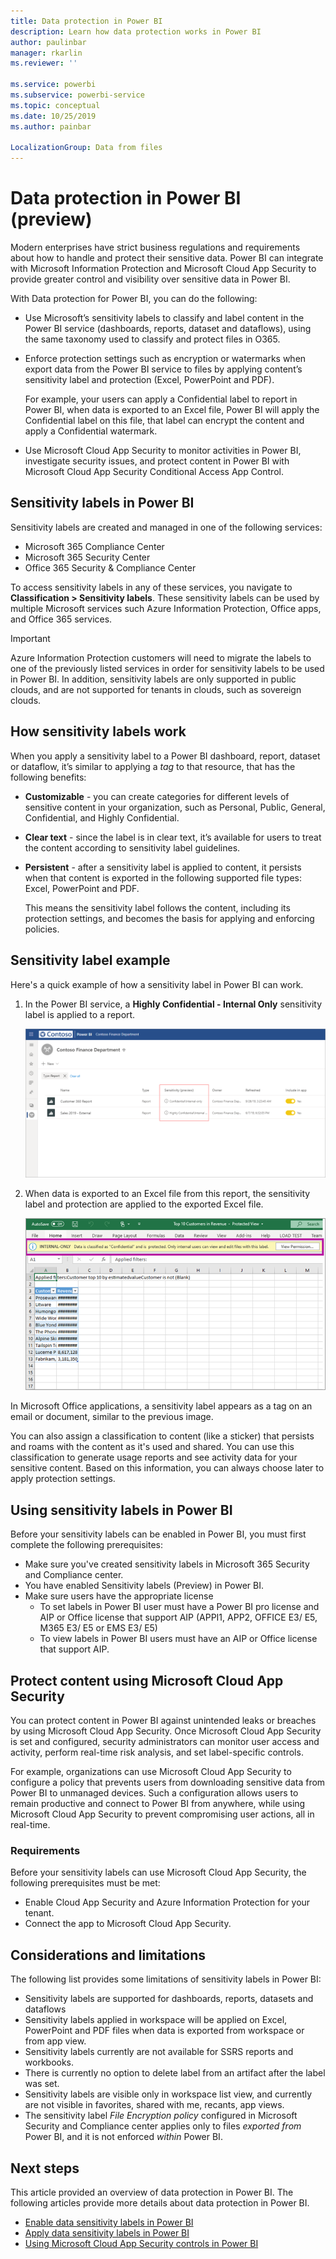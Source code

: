 ```yaml
---
title: Data protection in Power BI
description: Learn how data protection works in Power BI
author: paulinbar
manager: rkarlin
ms.reviewer: ''

ms.service: powerbi
ms.subservice: powerbi-service
ms.topic: conceptual
ms.date: 10/25/2019
ms.author: painbar

LocalizationGroup: Data from files
---
```

# Data protection in Power BI (preview)

Modern enterprises have strict business regulations and requirements about how to handle and protect their sensitive data. Power BI can integrate with Microsoft Information Protection and Microsoft Cloud App Security to provide greater control and visibility over sensitive data in Power BI. 

With Data protection for Power BI, you can do the following:

* Use Microsoft’s sensitivity labels to classify and label content in the Power BI service (dashboards, reports, dataset and dataflows), using the same taxonomy used to classify and protect files in O365. 

* Enforce protection settings such as encryption or watermarks when export data from the Power BI service to files by applying content’s sensitivity label and protection (Excel, PowerPoint and PDF). 

  For example, your users can apply a Confidential label to report in Power BI, when data is exported to an Excel file, Power BI will apply the Confidential label on this file, that label can encrypt the content and apply a Confidential watermark.

* Use Microsoft Cloud App Security to monitor activities in Power BI, investigate security issues, and protect content in Power BI with Microsoft Cloud App Security Conditional Access App Control. 

## Sensitivity labels in Power BI

Sensitivity labels are created and managed in one of the following services:

* Microsoft 365 Compliance Center
* Microsoft 365 Security Center
* Office 365 Security & Compliance Center

To access sensitivity labels in any of these services, you navigate to  **Classification > Sensitivity labels**. These sensitivity labels can be used by multiple Microsoft services such Azure Information Protection, Office apps, and Office 365 services.

> [!IMPORTANT]
> Azure Information Protection customers will need to migrate the labels to one of the previously listed services in order for sensitivity labels to be used in Power BI. In addition, sensitivity labels are only supported in public clouds, and are not supported for tenants in clouds, such as sovereign clouds.

## How sensitivity labels work

When you apply a sensitivity label to a Power BI dashboard, report, dataset or dataflow, it’s similar to applying a *tag* to that resource, that has the following benefits:
* **Customizable** - you can create categories for different levels of sensitive content in your organization, such as Personal, Public, General, Confidential, and Highly Confidential.
* **Clear text** - since the label is in clear text, it’s available for users to treat the content according to sensitivity label guidelines.
* **Persistent** - after a sensitivity label is applied to content, it persists when that content is exported in the following supported file types: Excel, PowerPoint and PDF. 

  This means the sensitivity label follows the content, including its protection settings, and becomes the basis for applying and enforcing policies. 

## Sensitivity label example 

Here's a quick example of how a sensitivity label in Power BI can work.

1. In the Power BI service, a **Highly Confidential - Internal Only** sensitivity label is applied to a report.

   ![Sensitivity labels in list view](media/service-security-data-protection-overview/sensitivity-labels-overview-01.png)

2. When data is exported to an Excel file from this report, the sensitivity label and protection are applied to the exported Excel file.

   ![Sensitivity label follows the content](media/service-security-data-protection-overview/sensitivity-labels-overview-02.png)

In Microsoft Office applications, a sensitivity label appears as a tag on an email or document, similar to the previous image.

You can also assign a classification to content (like a sticker) that persists and roams with the content as it's used and shared. You can use this classification to generate usage reports and see activity data for your sensitive content. Based on this information, you can always choose later to apply protection settings.


## Using sensitivity labels in Power BI

Before your sensitivity labels can be enabled in Power BI, you must first complete the following prerequisites: 

* Make sure you've created sensitivity labels in Microsoft 365 Security and Compliance center. 
* You have enabled Sensitivity labels (Preview) in Power BI.
* Make sure users have the appropriate license
    * To set labels in Power BI user must have a Power BI pro license and AIP or Office license that support AIP (APPI1, APP2, OFFICE E3/ E5, M365 E3/ E5 or EMS E3/ E5)
    * To view labels in Power BI users must have an AIP or Office license that support AIP. 


## Protect content using Microsoft Cloud App Security

You can protect content in Power BI against unintended leaks or breaches by using Microsoft Cloud App Security. Once Microsoft Cloud App Security is set and configured, security administrators can monitor user access and activity, perform real-time risk analysis, and set label-specific controls.

For example, organizations can use Microsoft Cloud App Security to configure a policy that prevents users from downloading sensitive data from Power BI to unmanaged devices. Such a configuration allows users to remain productive and connect to Power BI from anywhere, while using Microsoft Cloud App Security to prevent compromising user actions, all in real-time. 

### Requirements

Before your sensitivity labels can use Microsoft Cloud App Security, the following prerequisites must be met: 

* Enable Cloud App Security and Azure Information Protection for your tenant.
* Connect the app to Microsoft Cloud App Security.

## Considerations and limitations

The following list provides some limitations of sensitivity labels in Power BI:

* Sensitivity labels are supported for dashboards, reports, datasets and dataflows
* Sensitivity labels applied in workspace will be applied on Excel, PowerPoint and PDF files when data is exported from workspace or from app view. 
* Sensitivity labels currently are not available for SSRS reports and workbooks.  
* There is currently no option to delete label from an artifact after the label was set.
* Sensitivity labels are visible only in workspace list view, and currently are not visible in favorites, shared with me, recants, app views.
* The sensitivity label *File Encryption policy* configured in Microsoft Security and Compliance center applies only to files *exported from* Power BI, and it is not enforced *within* Power BI.


## Next steps

This article provided an overview of data protection in Power BI. The following articles provide more details about data protection in Power BI. 

* [Enable data sensitivity labels in Power BI](service-security-enable-data-sensitivity-labels.md)
* [Apply data sensitivity labels in Power BI](service-security-apply-data-sensitivity-labels.md)
* [Using Microsoft Cloud App Security controls in Power BI](service-security-using-microsoft-cloud-app-security-controls.md)